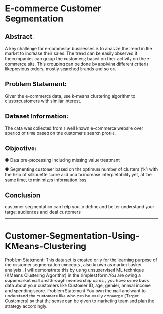 # E-commerce Customer Segmentation

## Abstract:
A key challenge for e-commerce businesses is to analyze the trend in the
market to increase their sales. The trend can be easily observed if thecompanies can group the customers; based on their activity on the e-commerce site. This grouping can be done by applying different criteria likeprevious orders, mostly searched brands and so on.

## Problem Statement:
Given the e-commerce data, use k-means clustering algorithm to clustercustomers with similar interest.

## Dataset Information:
The data was collected from a well known e-commerce website over aperiod of time based on the customer’s search profile.

## Objective:
● Data pre-processing including missing value treatment

● Segmenting customer based on the optimum number of clusters (‘k’)
with the help of silhouette score and pca to increase interpretability yet, at the same time, to minimizes information loss

## Conclusion

customer segmentation can help you to define and better understand your target audiences and ideal customers

_________________________________________________________________________________________________________________________________________________________________________


# Customer-Segmentation-Using-KMeans-Clustering

Problem Statement: This data set is created only for the learning purpose of the customer segmentation concepts , also known as market basket analysis . I will demonstrate this by using unsupervised ML technique (KMeans Clustering Algorithm) in the simplest form.You are owing a supermarket mall and through membership cards , you have some basic data about your customers like Customer ID, age, gender, annual income and spending score. Problem Statement You own the mall and want to understand the customers like who can be easily converge [Target Customers] so that the sense can be given to marketing team and plan the strategy accordingly.
